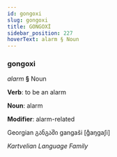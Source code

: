 ```yaml
---
id: gongoxi
slug: gongoxi
title: GONGOXİ
sidebar_position: 227
hoverText: alarm § Noun
---
```


### gongoxi

*alarm* **§** Noun

**Verb**: to be an alarm

**Noun**: alarm

**Modifier**: alarm-related

Georgian განგაში gangaši [ɡ̊aŋɡaʃi]

*Kartvelian Language Family*